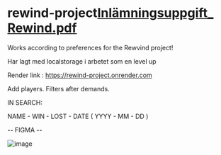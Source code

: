 # rewind-project[Inlämningsuppgift_ Rewind.pdf](https://github.com/christopherwahlstrom/rewind-project/files/9632287/Inlamningsuppgift_.Rewind.pdf)

Works according to preferences for the Rewvind project!

Har lagt med localstorage i arbetet som en level up

Render link : https://rewind-project.onrender.com

Add players.
Filters after demands.

IN SEARCH:  

NAME - WIN - LOST - DATE ( YYYY - MM - DD )


-- FIGMA -- 

![image](https://user-images.githubusercontent.com/83230387/193343196-3e49a571-a06f-41ad-b3f8-1034676891a8.png)
